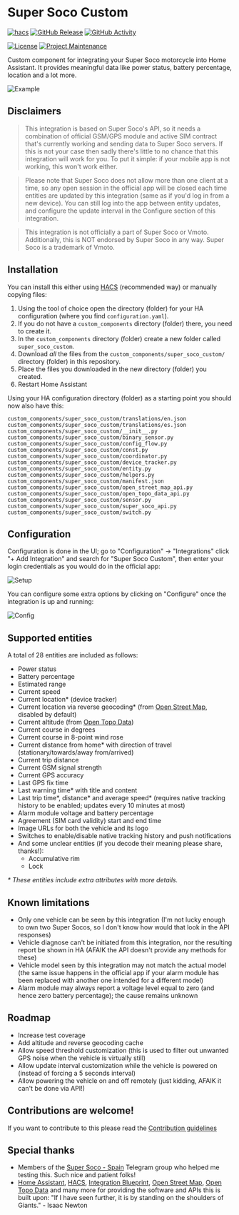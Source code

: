 # Super Soco Custom

[![hacs][hacsbadge]][hacs] [![GitHub Release][releases-shield]][releases] [![GitHub Activity][commits-shield]][commits]

[![License][license-shield]][license] [![Project Maintenance][maintenance-shield]][user_profile]

Custom component for integrating your Super Soco motorcycle into Home Assistant. It provides meaningful data like power status, battery percentage, location and a lot more.

![Example][img-example]

## Disclaimers
> This integration is based on Super Soco's API, so it needs a combination of official GSM/GPS module and active SIM contract that's currently working and sending data to Super Soco servers. If this is not your case then sadly there's little to no chance that this integration will work for you. To put it simple: if your mobile app is not working, this won't work either.

> Please note that Super Soco does not allow more than one client at a time, so any open session in the official app will be closed each time entities are updated by this integration (same as if you'd log in from a new device). You can still log into the app between entity updates, and configure the update interval in the Configure section of this integration.

> This integration is not officially a part of Super Soco or Vmoto. Additionally, this is NOT endorsed by Super Soco in any way. Super Soco is a trademark of Vmoto.

## Installation
You can install this either using [HACS][hacs] (recommended way) or manually copying files:

1. Using the tool of choice open the directory (folder) for your HA configuration (where you find `configuration.yaml`).
2. If you do not have a `custom_components` directory (folder) there, you need to create it.
3. In the `custom_components` directory (folder) create a new folder called `super_soco_custom`.
4. Download _all_ the files from the `custom_components/super_soco_custom/` directory (folder) in this repository.
5. Place the files you downloaded in the new directory (folder) you created.
6. Restart Home Assistant

Using your HA configuration directory (folder) as a starting point you should now also have this:

```text
custom_components/super_soco_custom/translations/en.json
custom_components/super_soco_custom/translations/es.json
custom_components/super_soco_custom/__init__.py
custom_components/super_soco_custom/binary_sensor.py
custom_components/super_soco_custom/config_flow.py
custom_components/super_soco_custom/const.py
custom_components/super_soco_custom/coordinator.py
custom_components/super_soco_custom/device_tracker.py
custom_components/super_soco_custom/entity.py
custom_components/super_soco_custom/helpers.py
custom_components/super_soco_custom/manifest.json
custom_components/super_soco_custom/open_street_map_api.py
custom_components/super_soco_custom/open_topo_data_api.py
custom_components/super_soco_custom/sensor.py
custom_components/super_soco_custom/super_soco_api.py
custom_components/super_soco_custom/switch.py
```

## Configuration
Configuration is done in the UI; go to "Configuration" -> "Integrations" click "+ Add Integration" and search for "Super Soco Custom", then enter your login credentials as you would do in the official app:

![Setup][img-setup]

You can configure some extra options by clicking on "Configure" once the integration is up and running:

![Config][img-config]

## Supported entities
A total of 28 entities are included as follows:
- Power status
- Battery percentage
- Estimated range
- Current speed
- Current location* (device tracker)
- Current location via reverse geocoding* (from [Open Street Map][openstreetmap], disabled by default)
- Current altitude (from [Open Topo Data][opentopodata])
- Current course in degrees
- Current course in 8-point wind rose
- Current distance from home* with direction of travel (stationary/towards/away from/arrived)
- Current trip distance
- Current GSM signal strength
- Current GPS accuracy
- Last GPS fix time
- Last warning time* with title and content
- Last trip time*, distance* and average speed* (requires native tracking history to be enabled; updates every 10 minutes at most)
- Alarm module voltage and battery percentage
- Agreement (SIM card validity) start and end time
- Image URLs for both the vehicle and its logo
- Switches to enable/disable native tracking history and push notifications
- And some unclear entities (if you decode their meaning please share, thanks!):
  - Accumulative rim
  - Lock

*&ast; These entities include extra attributes with more details.*

## Known limitations
- Only one vehicle can be seen by this integration (I'm not lucky enough to own two Super Socos, so I don't know how would that look in the API responses)
- Vehicle diagnose can't be initiated from this integration, nor the resulting report be shown in HA (AFAIK the API doesn't provide any methods for these)
- Vehicle model seen by this integration may not match the actual model (the same issue happens in the official app if your alarm module has been replaced with another one intended for a different model)
- Alarm module may always report a voltage level equal to zero (and hence zero battery percentage); the cause remains unknown

## Roadmap
- Increase test coverage
- Add altitude and reverse geocoding cache
- Allow speed threshold customization (this is used to filter out unwanted GPS noise when the vehicle is virtually still)
- Allow update interval customization while the vehicle is powered on (instead of forcing a 5 seconds interval)
- Allow powering the vehicle on and off remotely (just kidding, AFAIK it can't be done via API!)

## Contributions are welcome!

If you want to contribute to this please read the [Contribution guidelines](CONTRIBUTING.md)

## Special thanks
- Members of the [Super Soco - Spain][telegram] Telegram group who helped me testing this. Such nice and patient folks!
- [Home Assistant][homeassistant], [HACS][hacs], [Integration Blueprint][blueprint], [Open Street Map][openstreetmap], [Open Topo Data][opentopodata] and many more for providing the software and APIs this is built upon: "If I have seen further, it is by standing on the shoulders of Giants." - Isaac Newton


[blueprint]: https://github.com/custom-components/integration_blueprint
[commits-shield]: https://img.shields.io/github/commit-activity/y/drakhart/ha-super-soco-custom.svg?style=for-the-badge
[commits]: https://github.com/drakhart/ha-super-soco-custom/commits/master
[hacs]: https://hacs.xyz
[hacsbadge]: https://img.shields.io/badge/HACS-Default-orange?style=for-the-badge
[homeassistant]: https://www.home-assistant.io/
[img-config]: https://raw.githubusercontent.com/drakhart/ha-super-soco-custom/master/images/config.png
[img-example]: https://raw.githubusercontent.com/drakhart/ha-super-soco-custom/master/images/example.png
[img-setup]: https://raw.githubusercontent.com/drakhart/ha-super-soco-custom/master/images/setup.png
[license-shield]: https://img.shields.io/github/license/drakhart/ha-super-soco-custom.svg?style=for-the-badge
[license]: https://github.com/drakhart/ha-super-soco-custom/blob/master/LICENSE
[maintenance-shield]: https://img.shields.io/badge/maintainer-Brian%20Baidal%20%40drakhart-red.svg?style=for-the-badge
[openstreetmap]: https://www.openstreetmap.org/
[opentopodata]: https://www.opentopodata.org/
[releases-shield]: https://img.shields.io/github/v/release/drakhart/ha-super-soco-custom.svg?style=for-the-badge&color=yellowgreen&sort=semver&include_prereleases
[releases]: https://github.com/drakhart/ha-super-soco-custom/releases
[telegram]: https://t.me/supersocospain
[user_profile]: https://github.com/drakhart
